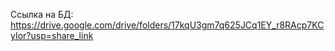 Ссылка на БД:
https://drive.google.com/drive/folders/17kqU3gm7q625JCq1EY_r8RAcp7KCyIor?usp=share_link
